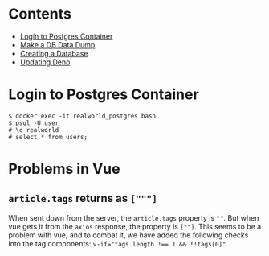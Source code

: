 # Contents

- [Login to Postgres Container](#login-to-postgres-container)
- [Make a DB Data Dump](#make-a-db-data-dump-update-the-db)
- [Creating a Database](#creating-a-database)
- [Updating Deno](#updating-deno)

# Login to Postgres Container

```shell script
$ docker exec -it realworld_postgres bash
$ psql -U user
# \c realworld
# select * from users;
```

# Problems in Vue

## `article.tags` returns as `["""]`

When sent down from the server, the `article.tags` property is `""`. But when
vue gets it from the `axios` response, the property is `[""]`. This seems to be
a problem with vue, and to combat it, we have added the following checks into
the tag components: `v-if="tags.length !== 1 && !!tags[0]"`.
